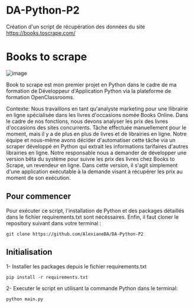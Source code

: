 # DA-Python-P2
Création d'un script de récupération des données du site https://books.toscrape.com/
# Books to scrape
![image](https://github.com/AlexianeBA/DA-Python-P2/assets/106927033/b081b2c6-29e7-4d2e-80f5-8885834696cf)

Book to scrape est mon premier projet en Python dans le cadre de ma formation de Développeur d'Application Python via la plateforme de formation OpenClassrooms.

Contexte: 
Nous travaillons en tant qu'analyste marketing pour une llibrairie en ligne spécialisée dans les livres d'occasions nomée Books Online.
Dans le cadre de nos fonctions, nous devons analyser les prix des livres d'occasions des sites concurrents. Tâche effectuée manuellement pour le moment, mais il y a de plus en plus de livres et de librairies en ligne.
Notre équipe et nous-même avons décider d'automatiser cette tâche via un scraper développé en Python qui extrait les informations tarifaires d'autres librairies en ligne.
Notre responsable nous a demander de développer une version bêta du système pour suivre les prix des livres chez Books to Scrape, un revendeur en ligne.
Dans cette version, il s'agit simplement d'une application exécutable à la demande visant à récupérer les prix au moment de son exécution.


## Pour commencer

Pour exécuter ce script, l'installation de Python et des packages détaillés dans le fichier requirements.txt sont nécéssaires.
Enfin, il faut cloner le repository suivant dans votre terminal :

    git clone https://github.com/AlexianeBA/DA-Python-P2
    


## Initialisation

1- Installer les packages depuis le fichier requirements.txt

    pip install -r requirements.txt

2- Executer le script en utilisant la commande Python dans le terminal:

    python main.py



